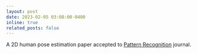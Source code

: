```yaml
---
layout: post
date: 2023-02-05 03:08:00-0400
inline: true
related_posts: false
---
```


A 2D human pose estimation paper accepted to [Pattern Recognition](https://www.sciencedirect.com/science/article/abs/pii/S0031320323001048) journal. 
